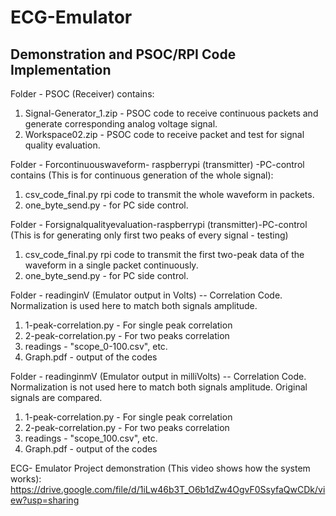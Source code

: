 # ECG-Emulator

## Demonstration and PSOC/RPI Code Implementation

Folder - PSOC (Receiver) contains: 
1. Signal-Generator_1.zip - PSOC code to receive continuous packets and generate corresponding analog voltage signal.
2. Workspace02.zip - PSOC code to receive packet and test for signal quality evaluation.


Folder - Forcontinuouswaveform- raspberrypi (transmitter) -PC-control contains (This is for continuous generation of the whole signal):
1. csv_code_final.py rpi code to transmit the whole waveform in packets.
2. one_byte_send.py - for PC side control. 

Folder - Forsignalqualityevaluation-raspberrypi (transmitter)-PC-control (This is for generating only first two peaks of every signal - testing)
1. csv_code_final.py rpi code to transmit the first two-peak data of the waveform in a single packet continuously.
2. one_byte_send.py - for PC side control.

Folder - readinginV (Emulator output in Volts)  -- Correlation Code.
Normalization is used here to match both signals amplitude.
1. 1-peak-correlation.py - For single peak correlation
2. 2-peak-correlation.py - For two peaks correlation
3. readings - "scope_0-100.csv", etc.
4. Graph.pdf - output of the codes 

Folder - readinginmV (Emulator output in milliVolts) -- Correlation Code.
Normalization is not used here to match both signals amplitude. Original signals are compared.
1. 1-peak-correlation.py - For single peak correlation
2. 2-peak-correlation.py - For two peaks correlation
3. readings - "scope_100.csv", etc.
4. Graph.pdf - output of the codes 

ECG- Emulator Project demonstration (This video shows how the system works):
https://drive.google.com/file/d/1iLw46b3T_O6b1dZw4OgvF0SsyfaQwCDk/view?usp=sharing




